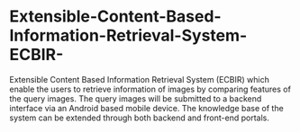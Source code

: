 # Extensible-Content-Based-Information-Retrieval-System-ECBIR-
 Extensible Content Based Information Retrieval System (ECBIR) which enable the users to retrieve information of images by comparing features of the query images. The query images will be submitted to a backend interface via an Android based mobile device. The knowledge base of the system can be extended through both backend and front-end portals. 
